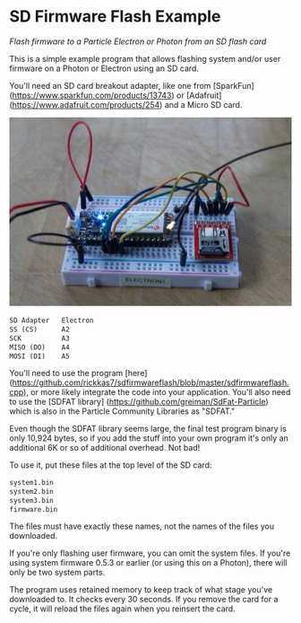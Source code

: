 # SD Firmware Flash Example

*Flash firmware to a Particle Electron or Photon from an SD flash card*

This is a simple example program that allows flashing system and/or user firmware on a Photon or Electron using an SD card. 

You'll need an SD card breakout adapter, like one from [SparkFun] (https://www.sparkfun.com/products/13743) or [Adafruit] (https://www.adafruit.com/products/254) and a Micro SD card. 

![Electron SD](electron_sd.png)

```
SD Adapter   Electron
SS (CS)      A2
SCK          A3
MISO (DO)    A4
MOSI (DI)    A5
```

You'll need to use the program [here] (https://github.com/rickkas7/sdfirmwareflash/blob/master/sdfirmwareflash.cpp), or more likely integrate the code into your application. You'll also need to use the [SDFAT library] (https://github.com/greiman/SdFat-Particle) which is also in the Particle Community Libraries as "SDFAT."

Even though the SDFAT library seems large, the final test program binary is only 10,924 bytes, so if you add the stuff into your own program it's only an additional 6K or so of additional overhead. Not bad!

To use it, put these files at the top level of the SD card:

```
system1.bin
system2.bin
system3.bin
firmware.bin
```

The files must have exactly these names, not the names of the files you downloaded.

If you're only flashing user firmware, you can omit the system files. If you're using system firmware 0.5.3 or earlier (or using this on a Photon), there will only be two system parts.

The program uses retained memory to keep track of what stage you've downloaded to. It checks every 30 seconds. If you remove the card for a cycle, it will reload the files again when you reinsert the card.


